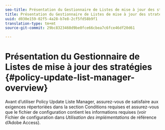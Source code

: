 ```yaml
---
seo-title: Présentation du Gestionnaire de Listes de mise à jour des stratégies
title: Présentation du Gestionnaire de Listes de mise à jour des stratégies
uuid: d030e159-02f5-4a28-b7e8-2cf5fd58b9f1
translation-type: tm+mt
source-git-commit: 29bc8323460d9be0fce66cbea7c6fce46df20d61

---
```



# Présentation du Gestionnaire de Listes de mise à jour des stratégies {#policy-update-list-manager-overview}

Avant d’utiliser Policy Update Liste Manager, assurez-vous de satisfaire aux exigences répertoriées dans la section Conditions requises et assurez-vous que le fichier de configuration contient les informations requises (voir Fichier de configuration dans *Utilisation des implémentations* de référence d’Adobe Access).
